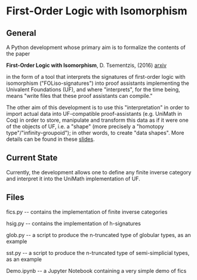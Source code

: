 # First-Order Logic with Isomorphism

## General

A Python development whose primary aim is to formalize the contents of the paper

**First-Order Logic with Isomorphism**, D. Tsementzis, (2016) <a href="https://arxiv.org/abs/1603.03092">arxiv</a>

in the form of a tool that interprets the signatures of first-order logic with isomorphism ("FOLiso-signatures") into proof assistants implementing the Univalent Foundations (UF), and where "interprets", for the time being, means "write files that these proof assistants can compile."

The other aim of this development is to use this "interpretation" in order to import actual data into UF-compatible proof-assistants (e.g. UniMath in Coq) in order to store, manipulate and transform this data as if it were one of the objects of UF, i.e. a "shape" (more precisely a "homotopy type"/"infinity-groupoid"); in other words, to create "data shapes". More details can be found in these <a href="http://rci.rutgers.edu/~dt506/ficsasdata.pdf">slides</a>.

## Current State

Currently, the development allows one to define any finite inverse category and interpret it into the UniMath implementation of UF.

## Files

fics.py -- contains the implementation of finite inverse categories

hsig.py -- contains the implementation of h-signatures

glob.py -- a script to produce the n-truncated type of globular types, as an example

sst.py -- a script to produce the n-truncated type of semi-simplicial types, as an example

Demo.ipynb -- a Jupyter Notebook containing a very simple demo of fics




